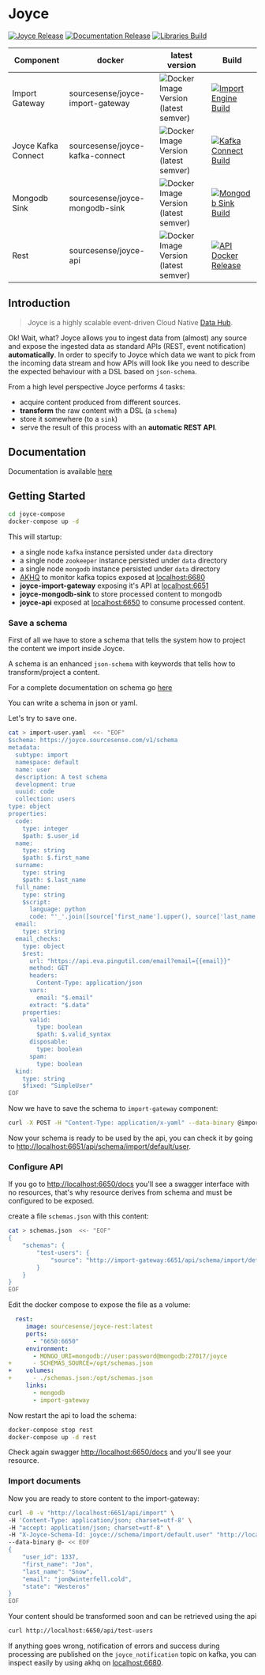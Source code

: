 # Joyce

[![Joyce Release](https://github.com/sourcesense/joyce/actions/workflows/release-all.yaml/badge.svg)](https://github.com/sourcesense/joyce/actions/workflows/release-all.yaml)
[![Documentation Release](https://github.com/sourcesense/joyce/actions/workflows/pages.yaml/badge.svg)](https://github.com/sourcesense/joyce/actions/workflows/pages.yaml)
[![Libraries Build](https://github.com/sourcesense/joyce/actions/workflows/parent-release.yaml/badge.svg)](https://github.com/sourcesense/joyce/actions/workflows/parent-release.yaml)

| Component          | docker                                         | latest version | Build |
| --- | --- | --- |  --- |
| Import Gateway     | sourcesense/joyce-import-gateway | ![Docker Image Version (latest semver)](https://img.shields.io/docker/v/sourcesense/joyce-import-gateway) |  [![Import Engine Build](https://github.com/sourcesense/joyce/actions/workflows/import-engine-release.yaml/badge.svg)](https://github.com/sourcesense/joyce/actions/workflows/import-engine-release.yaml)     |
| Joyce Kafka Connect | sourcesense/joyce-kafka-connect | ![Docker Image Version (latest semver)](https://img.shields.io/docker/v/sourcesense/joyce-kafka-connect) | [![Kafka Connect Build](https://github.com/sourcesense/joyce/actions/workflows/kafka-connect-release.yaml/badge.svg)](https://github.com/sourcesense/joyce/actions/workflows/kafka-connect-release.yaml)    |
| Mongodb Sink |  sourcesense/joyce-mongodb-sink | ![Docker Image Version (latest semver)](https://img.shields.io/docker/v/sourcesense/joyce-mongodb-sink) | [![Mongodb Sink Build](https://github.com/sourcesense/joyce/actions/workflows/mongodb-sink-release.yaml/badge.svg)](https://github.com/sourcesense/joyce/actions/workflows/mongodb-sink-release.yaml) |
| Rest       | sourcesense/joyce-api | ![Docker Image Version (latest semver)](https://img.shields.io/docker/v/sourcesense/joyce-api) |  [![API Docker Release](https://github.com/sourcesense/joyce/actions/workflows/api-release.yaml/badge.svg)](https://github.com/sourcesense/joyce/actions/workflows/api-release.yaml) |
## Introduction

>
> Joyce is a highly scalable event-driven Cloud Native [Data Hub](https://en.wikipedia.org/wiki/Data_hub).
>

Ok! Wait, what? Joyce allows you to ingest data from (almost) any source and expose the ingested data as standard APIs (REST, event notification) **automatically**. In order to specify to Joyce which data we want to pick from the incoming data stream and how APIs will look like you need to describe the expected behaviour with a DSL based on `json-schema`.

From a high level perspective Joyce performs 4 tasks:

- acquire content produced from different sources.
- **transform** the raw content with a DSL (a `schema`)
- store it somewhere (to a `sink`)
- serve the result of this process with an **automatic REST API**.

## Documentation

Documentation is available [here](https://sourcesense.github.io/joyce)

## Getting Started

```bash
cd joyce-compose
docker-compose up -d
```

This will startup:
  - a single node `kafka` instance persisted under `data` directory
  - a single node `zookeeper` instance persisted under `data` directory
  - a single node `mongodb` instance persisted under `data` directory
  - [AKHQ](https://akhq.io/) to monitor kafka topics exposed at [localhost:6680](http://localhost:6680)
  - **joyce-import-gateway** exposing it's API at [localhost:6651](http://localhost:6651/docs)
  - **joyce-mongodb-sink** to store processed content to mongodb
  - **joyce-api** exposed at [localhost:6650](http://localhost:6650/docs) to consume processed content.

### Save a schema

First of all we have to store a schema that tells the system how to project the content we import inside Joyce.

A schema is an enhanced `json-schema` with keywords that tells how to transform/project a content.

For a complete documentation on schema go [here](https://sourcesense.github.io/joyce-docs/docs/schema)

You can write a schema in json or yaml.

Let's try to save one.

```bash
cat > import-user.yaml  <<- "EOF"
$schema: https://joyce.sourcesense.com/v1/schema
metadata:
  subtype: import
  namespace: default
  name: user
  description: A test schema
  development: true
  uuuid: code
  collection: users
type: object
properties:
  code:
    type: integer
    $path: $.user_id
  name:
    type: string
    $path: $.first_name
  surname:
    type: string
    $path: $.last_name
  full_name:
    type: string
    $script:
      language: python
      code: "'_'.join([source['first_name'].upper(), source['last_name'].upper()])"
  email:
    type: string
  email_checks:
    type: object
    $rest:
      url: "https://api.eva.pingutil.com/email?email={{email}}"
      method: GET
      headers:
        Content-Type: application/json
      vars:
        email: "$.email"
      extract: "$.data"
    properties:
      valid:
        type: boolean
        $path: $.valid_syntax
      disposable:
        type: boolean
      spam:
        type: boolean
  kind:
    type: string
    $fixed: "SimpleUser"
EOF
```

Now we have to save the schema to `import-gateway` component:

```bash
curl -X POST -H "Content-Type: application/x-yaml" --data-binary @import-user.yaml http://localhost:6651/api/schema
```

Now your schema is ready to be used by the api, you can check it by going to [http://localhost:6651/api/schema/import/default/user](http://localhost:6651/api/schema/import/default/user).

### Configure API

If you go to [http://localhost:6650/docs](http://localhost:6650/docs) you'll see a swagger interface with no resources, that's why resource derives from schema and must be configured to be exposed.

create a file `schemas.json` with this content:
```bash
cat > schemas.json  <<- "EOF"
{
    "schemas": {
        "test-users": {
            "source": "http://import-gateway:6651/api/schema/import/default/user"
        }
    }
}
EOF
```

Edit the docker compose to expose the file as a volume:

```yaml
  rest:
     image: sourcesense/joyce-rest:latest
     ports:
       - "6650:6650"
     environment:
       - MONGO_URI=mongodb://user:password@mongodb:27017/joyce
+      - SCHEMAS_SOURCE=/opt/schemas.json
+    volumes:
+      - ./schemas.json:/opt/schemas.json
     links:
       - mongodb
       - import-gateway
```

Now restart the api to load the schema:

```bash
docker-compose stop rest
docker-compose up -d rest
```

Check again swagger [http://localhost:6650/docs](http://localhost:6650/docs) and you'll see your resource.

### Import documents

Now you are ready to store content to the import-gateway:
```bash
curl -0 -v "http://localhost:6651/api/import" \
-H 'Content-Type: application/json; charset=utf-8' \
-H "accept: application/json; charset=utf-8" \
-H "X-Joyce-Schema-Id: joyce://schema/import/default.user" "http://localhost:6651/api/import" \
--data-binary @- << EOF
{
    "user_id": 1337,
    "first_name": "Jon",
    "last_name": "Snow",
    "email": "jon@winterfell.cold",
    "state": "Westeros"
}
EOF
```

Your content should be transformed soon and can be retrieved using the api
```bash
curl http://localhost:6650/api/test-users
```

If anything goes wrong, notification of errors and success during processing are published on the `joyce_notification` topic on kafka, you can inspect easily by using akhq on [localhost:6680](http://localhost:6680).
